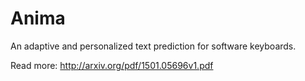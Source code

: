 # Anima
An adaptive and personalized text prediction for software keyboards.

Read more: http://arxiv.org/pdf/1501.05696v1.pdf
